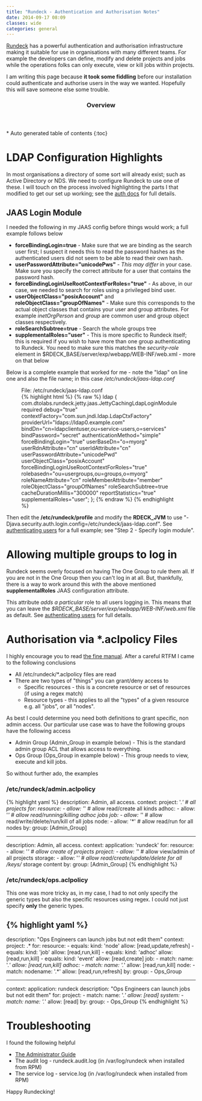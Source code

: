 ```yaml
---
title: "Rundeck - Authentication and Authorisation Notes"
date: 2014-09-17 08:09
classes: wide
categories: general
---
```


[Rundeck](http://www.rundeck.org) has a powerful authentication and
authorisation infrastructure making it suitable for use in organisations with
many different teams. For example the developers can define, modify
and delete projects and jobs while the operations folks can only execute, view 
or kill jobs within projects.

I am writing this page because **it took some fiddling** before our installation
could authenticate and authorise users in the way we wanted. Hopefully this will
save someone else some trouble.

<section id="table-of-contents" class="toc">
  <header>
    <h3>Overview</h3>
  </header>
<div id="drawer" markdown="1">
*  Auto generated table of contents
{:toc}
</div>
</section>

# LDAP Configuration Highlights

In most organisations a directory of some sort will already exist; such as
Active Directory or NDS. We need to configure Rundeck to use one of these. I will touch
on the process involved highlighting the parts I that modified to get our 
set up working; see the [auth
docs](http://rundeck.org/docs/administration/authenticating-users.html) for full
details.

## JAAS Login Module

I needed the following in my JAAS config before things would work; a full example
follows below

* **forceBindingLogin=true** - Make sure that we are binding as the search user
    first; I suspect it needs this to read the password hashes as the
    authenticated users did not seem to be able to read their own hash.
* **userPasswordAttribute="unicodePws"** - *This may differ* in your case. Make sure
    you specify the correct attribute for a user that contains the password
    hash.
* **forceBindingLoginUseRootContextForRoles="true"** - As above, in our case, we
    needed to search for roles using a privileged bind user.
* **userObjectClass="posixAccount"** and **roleObjectClass="groupOfNames"** -
    Make sure this corresponds to the actual object classes that contains your
    user and group attributes. For example *inetOrgPerson* and *group* are
    common user and group object classes respectively.
* **roleSearchSubtree=true** - Search the whole groups tree
* **supplementalRoles="user"** - This is more specific to Rundeck itself; this
    is required if you wish to have more than one group authenticating to
    Rundeck. You need to make sure this matches the *security-role* element in
    $RDECK_BASE/server/exp/webapp/WEB-INF/web.xml - more on that below

Below is a complete example that worked for me - note the "ldap" on line one 
and also the file name; in this case */etc/rundeck/jaas-ldap.conf*

<figure>
    <figcaption>File: /etc/rundeck/jaas-ldap.conf</figcaption>
{% highlight html %}
{% raw %}
ldap {
    com.dtolabs.rundeck.jetty.jaas.JettyCachingLdapLoginModule required
    debug="true"
    contextFactory="com.sun.jndi.ldap.LdapCtxFactory"
    providerUrl="ldaps://ldap0.example.com"
    bindDn="cn=ldapclientuser,ou=service-users,o=services"
    bindPassword="secret"
    authenticationMethod="simple"
    forceBindingLogin="true"
    userBaseDn="o=myorg"
    userRdnAttribute="cn"
    userIdAttribute="cn"
    userPasswordAttribute="unicodePwd"
    userObjectClass="posixAccount"
    forceBindingLoginUseRootContextForRoles="true"
    rolebasedn="ou=usergroups,ou=groups,o=myorg"
    roleNameAttribute="cn"
    roleMemberAttribute="member"
    roleObjectClass="groupOfNames"
    roleSearchSubtree=true
    cacheDurationMillis="300000"
    reportStatistics="true"
    supplementalRoles="user";
};
{% endraw %}
{% endhighlight %}
</figure>

Then edit the **/etc/rundeck/profile** and modify the **RDECK_JVM** to use "-Djava.security.auth.login.config=/etc/rundeck/jaas-ldap.conf". See [authenticating users](http://rundeck.org/docs/administration/authenticating-users.html#ldap) 
for a full example; see "Step 2 - Specify login module".

# Allowing multiple groups to log in

Rundeck seems overly focused on having The One Group to rule them all. If you
are not in the One Group then you can't log in at all. But, thankfully, there is
a way to work around this with the above mentioned **supplementalRoles** JAAS
configuration attribute. 

This attribute *adds a particular* role to all users
logging in. This means that you can leave the *$RDECK_BASE/server/exp/webapp/WEB-INF/web.xml* file as default. See [authenticating
users](http://rundeck.org/docs/administration/authenticating-users.html) for
full details.

# Authorisation via *.aclpolicy Files

I highly encourage you to read [the fine
manual](http://rundeck.org/docs/administration/access-control-policy.html). After a careful RTFM I came to the following conclusions

* All /etc/rundeck/*.aclpolicy files are read
* There are two types of "things" you can grant/deny access to
  * Specific resources - this is a concrete resource or set of resources (if
      using a regex match)
  * Resource types - this applies to all the "types" of a given resource e.g.
      all "jobs", or all "nodes".

As best I could determine you need both definitions to grant specific, non admin access. Our
particular use case was to have the following groups have the following access

* Admin Group (Admin_Group in example below) - This is the standard admin group
    ACL that allows access to everything.
* Ops Group (Ops_Group in example below) - This group needs to view, execute and
    kill jobs.

So without further ado, the examples

### /etc/rundeck/admin.aclpolicy
{% highlight yaml %}
description: Admin, all access.
context:
  project: '.*' # all projects
for:
  resource:
    - allow: '*' # allow read/create all kinds
  adhoc:
    - allow: '*' # allow read/running/killing adhoc jobs
  job:
    - allow: '*' # allow read/write/delete/run/kill of all jobs
  node:
    - allow: '*' # allow read/run for all nodes
by:
  group: [Admin_Group]

---

description: Admin, all access.
context:
  application: 'rundeck'
for:
  resource:
    - allow: '*' # allow create of projects
  project:
    - allow: '*' # allow view/admin of all projects
  storage:
    - allow: '*' # allow read/create/update/delete for all /keys/* storage content
by:
  group: [Admin_Group]
{% endhighlight %}

### /etc/rundeck/ops.aclpolicy

This one was more tricky as, in my case, I had to not only specify the generic types 
but also the specific resources using regex. I could not just specify **only** the generic types.

{% highlight yaml %}
---
description: "Ops Engineers can launch jobs but not edit them"
context:
  project: .*
for:
  resource:
    - equals:
        kind: 'node'
      allow: [read,update,refresh]
    - equals:
        kind: 'job'
      allow: [read,run,kill]
    - equals:
        kind: 'adhoc'
      allow: [read,run,kill]
    - equals:
        kind: 'event'
      allow: [read,create]
  job:
    - match:
        name: '.*'
      allow: [read,run,kill]
  adhoc:
    - match:
        name: '.*'
      allow: [read,run,kill]
  node:
    - match:
        nodename: '.*'
      allow: [read,run,refresh]
by:
  group:
    - Ops_Group

---
context:
  application: rundeck
description: "Ops Engineers can launch jobs but not edit them"
for:
  project:
    - match:
        name: '.*'
      allow: [read]
  system:
    - match:
        name: '.*'
      allow: [read]
by:
  group:
    - Ops_Group
{% endhighlight %}

# Troubleshooting

I found the following helpful

* [The Administrator Guide](http://rundeck.org/docs/administration/index.html)
* The audit log - rundeck.audit.log (in /var/log/rundeck when installed from RPM)
* The service log - service.log (in /var/log/rundeck when installed from RPM)

Happy Rundecking!

